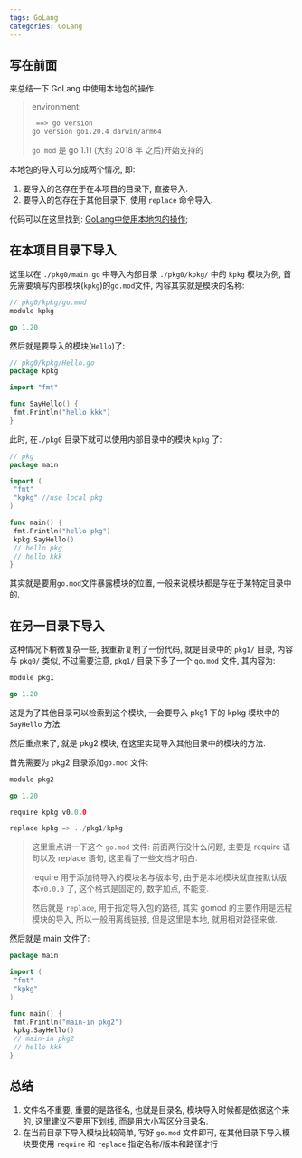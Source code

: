 ```yaml
---
tags: GoLang
categories: GoLang
---
```


## 写在前面



来总结一下 GoLang 中使用本地包的操作. 

> environment:
>
> ```bash
>  ==> go version
> go version go1.20.4 darwin/arm64
> ```
>
> `go mod` 是 go 1.11 (大约 2018 年 之后)开始支持的

本地包的导入可以分成两个情况, 即:

1. 要导入的包存在于在本项目的目录下, 直接导入.
2. 要导入的包存在于其他目录下, 使用 `replace` 命令导入.

代码可以在这里找到: [GoLang中使用本地包的操作](https://github.com/zorchp/Learn_GoLang/tree/main/package_manager);

## 在本项目目录下导入

这里以在 `./pkg0/main.go` 中导入内部目录 `./pkg0/kpkg/` 中的 `kpkg` 模块为例, 首先需要填写内部模块(`kpkg`)的`go.mod`文件, 内容其实就是模块的名称:

```go
// pkg0/kpkg/go.mod
module kpkg

go 1.20
```

然后就是要导入的模块(`Hello`)了:

```go
// pkg0/kpkg/Hello.go
package kpkg

import "fmt"

func SayHello() {
 fmt.Println("hello kkk")
}
```

此时, 在`./pkg0` 目录下就可以使用内部目录中的模块 `kpkg` 了:

```go
// pkg
package main

import (
 "fmt"
 "kpkg" //use local pkg
)

func main() {
 fmt.Println("hello pkg")
 kpkg.SayHello()
 // hello pkg
 // hello kkk
}
```

其实就是要用`go.mod`文件暴露模块的位置, 一般来说模块都是存在于某特定目录中的.

## 在另一目录下导入

这种情况下稍微复杂一些, 我重新复制了一份代码, 就是目录中的 `pkg1/` 目录, 内容与 `pkg0/` 类似, 不过需要注意, `pkg1/` 目录下多了一个 `go.mod` 文件, 其内容为:

```go
module pkg1

go 1.20
```

这是为了其他目录可以检索到这个模块, 一会要导入 pkg1 下的 kpkg 模块中的 `SayHello` 方法.

然后重点来了, 就是 pkg2 模块, 在这里实现导入其他目录中的模块的方法.

首先需要为 pkg2 目录添加`go.mod` 文件:

```go
module pkg2

go 1.20

require kpkg v0.0.0

replace kpkg => ../pkg1/kpkg
```

> 这里重点讲一下这个 `go.mod` 文件:
> 前面两行没什么问题, 主要是 require 语句以及 replace 语句, 这里看了一些文档才明白.
>
> require 用于添加待导入的模块名与版本号, 由于是本地模块就直接默认版本`v0.0.0` 了, 这个格式是固定的, 数字加点, 不能变.
>
> 然后就是 `replace`, 用于指定导入包的路径, 其实 gomod 的主要作用是远程模块的导入, 所以一般用离线链接, 但是这里是本地, 就用相对路径来做.

然后就是 main 文件了:

```go
package main

import (
 "fmt"
 "kpkg"
)

func main() {
 fmt.Println("main-in pkg2")
 kpkg.SayHello()
 // main-in pkg2
 // hello kkk
}
```

## 总结

1. 文件名不重要, 重要的是路径名, 也就是目录名, 模块导入时候都是依据这个来的, 这里建议不要用下划线, 而是用大小写区分目录名.
2. 在当前目录下导入模块比较简单, 写好 `go.mod` 文件即可, 在其他目录下导入模块要使用 `require` 和 `replace` 指定名称/版本和路径才行